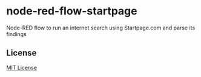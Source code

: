 # node-red-flow-startpage #

Node-RED flow to run an internet search using Startpage.com and parse its findings

## License ##

[MIT License](LICENSE.md)
